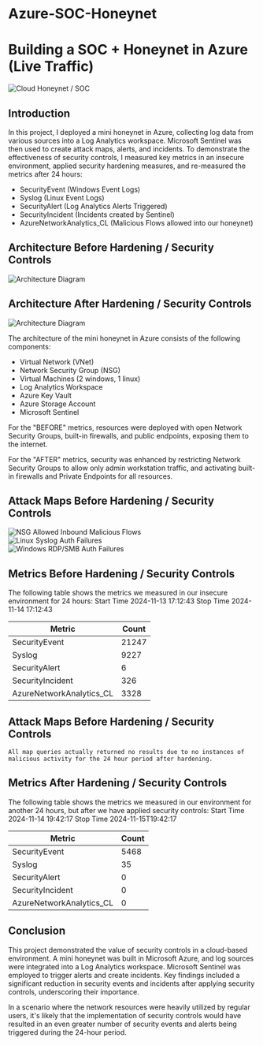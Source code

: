 # Azure-SOC-Honeynet

# Building a SOC + Honeynet in Azure (Live Traffic)
![Cloud Honeynet / SOC](https://i.imgur.com/ZWxe03e.jpg)

## Introduction

In this project, I deployed a mini honeynet in Azure, collecting log data from various sources into a Log Analytics workspace. Microsoft Sentinel was then used to create attack maps, alerts, and incidents. To demonstrate the effectiveness of security controls, I measured key metrics in an insecure environment, applied security hardening measures, and re-measured the metrics after 24 hours:

- SecurityEvent (Windows Event Logs)
- Syslog (Linux Event Logs)
- SecurityAlert (Log Analytics Alerts Triggered)
- SecurityIncident (Incidents created by Sentinel)
- AzureNetworkAnalytics_CL (Malicious Flows allowed into our honeynet)

## Architecture Before Hardening / Security Controls
![Architecture Diagram](https://i.imgur.com/aBDwnKb.jpg)

## Architecture After Hardening / Security Controls
![Architecture Diagram](https://i.imgur.com/YQNa9Pp.jpg)

The architecture of the mini honeynet in Azure consists of the following components:

- Virtual Network (VNet)
- Network Security Group (NSG)
- Virtual Machines (2 windows, 1 linux)
- Log Analytics Workspace
- Azure Key Vault
- Azure Storage Account
- Microsoft Sentinel

For the "BEFORE" metrics, resources were deployed with open Network Security Groups, built-in firewalls, and public endpoints, exposing them to the internet.

For the "AFTER" metrics, security was enhanced by restricting Network Security Groups to allow only admin workstation traffic, and activating built-in firewalls and Private Endpoints for all resources.

## Attack Maps Before Hardening / Security Controls
![NSG Allowed Inbound Malicious Flows](https://i.imgur.com/1qvswSX.png)<br>
![Linux Syslog Auth Failures](https://i.imgur.com/G1YgZt6.png)<br>
![Windows RDP/SMB Auth Failures](https://i.imgur.com/ESr9Dlv.png)<br>

## Metrics Before Hardening / Security Controls

The following table shows the metrics we measured in our insecure environment for 24 hours:
Start Time 2024-11-13 17:12:43
Stop Time  2024-11-14 17:12:43

| Metric                   | Count
| ------------------------ | -----
| SecurityEvent            | 21247
| Syslog                   | 9227
| SecurityAlert            | 6
| SecurityIncident         | 326
| AzureNetworkAnalytics_CL | 3328

## Attack Maps Before Hardening / Security Controls

```All map queries actually returned no results due to no instances of malicious activity for the 24 hour period after hardening.```

## Metrics After Hardening / Security Controls

The following table shows the metrics we measured in our environment for another 24 hours, but after we have applied security controls:
Start Time 2024-11-14 19:42:17
Stop Time	 2024-11-15T19:42:17

| Metric                   | Count
| ------------------------ | -----
| SecurityEvent            | 5468
| Syslog                   | 35
| SecurityAlert            | 0
| SecurityIncident         | 0
| AzureNetworkAnalytics_CL | 0

## Conclusion

This project demonstrated the value of security controls in a cloud-based environment. A mini honeynet was built in Microsoft Azure, and log sources were integrated into a Log Analytics workspace. Microsoft Sentinel was employed to trigger alerts and create incidents. Key findings included a significant reduction in security events and incidents after applying security controls, underscoring their importance.

In a scenario where the network resources were heavily utilized by regular users, it's likely that the implementation of security controls would have resulted in an even greater number of security events and alerts being triggered during the 24-hour period.
